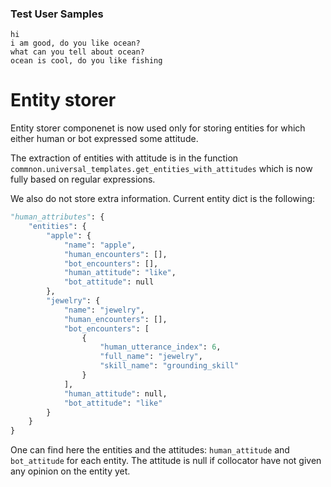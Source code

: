 
### Test User Samples
```
hi
i am good, do you like ocean?
what can you tell about ocean?
ocean is cool, do you like fishing
```

# Entity storer

Entity storer componenet is now used only for storing entities 
for which either human or bot expressed some attitude. 

The extraction of entities with attitude is in the function
`commnon.universal_templates.get_entities_with_attitudes` which is now fully based 
on regular expressions.

We also do not store extra information. Current entity dict is the following:
```python
"human_attributes": {
    "entities": {
        "apple": {
            "name": "apple",
            "human_encounters": [],
            "bot_encounters": [],
            "human_attitude": "like",
            "bot_attitude": null
        },
        "jewelry": {
            "name": "jewelry",
            "human_encounters": [],
            "bot_encounters": [
                {
                    "human_utterance_index": 6,
                    "full_name": "jewelry",
                    "skill_name": "grounding_skill"
                }
            ],
            "human_attitude": null,
            "bot_attitude": "like"
        }
    }
}
```

One can find here the entities and the attitudes: `human_attitude` and `bot_attitude` for each entity.
The attitude is null if collocator have not given any opinion on the entity yet.